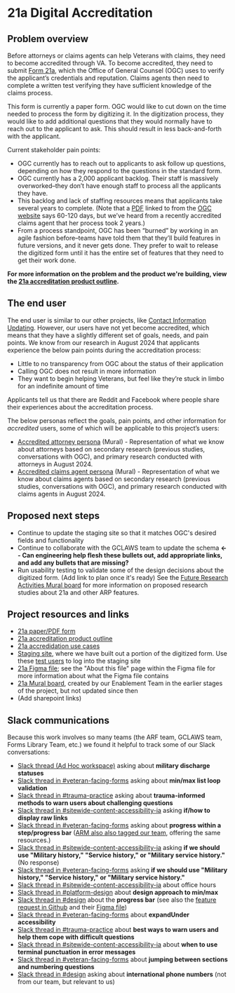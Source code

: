 # 21a Digital Accreditation

## Problem overview 

Before attorneys or claims agents can help Veterans with claims, they need to become accredited through VA. To become accredited, they need to submit [Form 21a](https://www.va.gov/find-forms/about-form-21a/), which the Office of General Counsel (OGC) uses to verify the applicant’s credentials and reputation. Claims agents then need to complete a written test verifying they have sufficient knowledge of the claims process. 

This form is currently a paper form. OGC would like to cut down on the time needed to process the form by digitizing it. In the digitization process, they would like to add additional questions that they would normally have to reach out to the applicant to ask. This should result in less back-and-forth with the applicant.

Current stakeholder pain points:
* OGC currently has to reach out to applicants to ask follow up questions, depending on how they respond to the questions in the standard form.
* OGC currently has a 2,000 applicant backlog. Their staff is massively overworked–they don’t have enough staff to process all the applicants they have.
* This backlog and lack of staffing resources means that applicants take several years to complete. (Note that a [PDF](https://www.va.gov/OGC/docs/Accred/HowtoApplyforAccreditation.pdf) linked to from the [OGC website](https://www.va.gov/ogc/accreditation.asp) says 60-120 days, but we’ve heard from a recently accredited claims agent that her process took 2 years.)
* From a process standpoint, OGC has been “burned” by working in an agile fashion before–teams have told them that they’ll build features in future versions, and it never gets done. They prefer to wait to release the digitized form until it has the entire set of features that they need to get their work done.

**For more information on the problem and the product we're building, view the [21a accreditation product outline](https://github.com/department-of-veterans-affairs/va.gov-team/blob/master/products/accredited-representative-facing/product-info/21a-digital-accreditation-product-outline.md).**

## The end user

The end user is similar to our other projects, like [Contact Information Updating](https://docs.google.com/document/d/1jNf8Xa9HkDgWAfexjcttyGvsu3FOEVRG4qq6rcA0Og8/edit#heading=h.4xu2nqsuzjyi). However, our users have not yet become accredited, which means that they have a slightly different set of goals, needs, and pain points. We know from our research in August 2024 that applicants experience the below pain points during the accreditation process: 

* Little to no transparency from OGC about the status of their application
* Calling OGC does not result in more information
* They want to begin helping Veterans, but feel like they’re stuck in limbo for an indefinite amount of time

Applicants tell us that there are Reddit and Facebook where people share their experiences about the accreditation process. 

The below personas reflect the goals, pain points, and other information for _accredited_ users, some of which will be applicable to this project’s users:

* [Accredited attorney persona](https://app.mural.co/t/departmentofveteransaffairs9999/m/departmentofveteransaffairs9999/1717533456497/60064424f651818203ff49ac43d6fb9f0f2bccac?sender=u8cf3f08a008c2b61ad621433) (Mural) - Representation of what we know about attorneys based on secondary research (previous studies, conversations with OGC), and primary research conducted with attorneys in August 2024.
* [Accredited claims agent persona](https://app.mural.co/t/departmentofveteransaffairs9999/m/departmentofveteransaffairs9999/1718731869465/cf73b89eddb92c604d292554a31e503f7ce5d982?sender=u8cf3f08a008c2b61ad621433) (Mural) - Representation of what we know about claims agents based on secondary research (previous studies, conversations with OGC), and primary research conducted with claims agents in August 2024.

## Proposed next steps
* Continue to update the staging site so that it matches OGC's desired fields and functionality
* Continue to collaborate with the GCLAWS team to update the schema **<-- Can engineering help flesh these bullets out, add appropriate links, and add any bullets that are  missing?**
* Run usability testing to validate some of the design decisions about the digitized form. (Add link to plan once it's ready) See the [Future Research Activities Mural board](https://app.mural.co/t/departmentofveteransaffairs9999/m/departmentofveteransaffairs9999/1718980793805/b1c89e3110a00b235ee30bc04bab3cc96a33c696?sender=u2a4240a640b257ce33545495) for more information on proposed research studies about 21a and other ARP features. 

## Project resources and links

* [21a paper/PDF form](https://www.va.gov/find-forms/about-form-21a/)
* [21a accreditation product outline](https://github.com/department-of-veterans-affairs/va.gov-team/blob/master/products/accredited-representative-facing/product-info/21a-digital-accreditation-product-outline.md)
* [21a accredidation use cases](https://github.com/department-of-veterans-affairs/va.gov-team/blob/master/products/accredited-representative-facing/product-info/21a-accreditation-use-cases.md)
* [Staging site](https://staging.va.gov/representative/introduction), where we have built out a portion of the digitized form. Use these [test users](https://github.com/department-of-veterans-affairs/va.gov-team-sensitive/blob/master/Administrative/vagov-users/mvi-staging-users.csv) to log into the staging site
* [21a Figma file](https://www.figma.com/design/2afIGOMII0uRI5ck1dWo1w/ARF---Form-21a---Apply-for-Accreditation-(CA-%26-Attorneys)?node-id=616-23089&t=luaHQGKRIHwSK1V0-1); see the "About this file" page within the Figma file for more information about what the Figma file contains
* [21a Mural board](https://app.mural.co/t/departmentofveteransaffairs9999/m/departmentofveteransaffairs9999/1708633679899/c359f73dea37dac6c347714be00263a49cb1a0c4?sender=u2a4240a640b257ce33545495), created by our Enablement Team in the earlier stages of the project, but not updated since then
* (Add sharepoint links)

## Slack communications

Because this work involves so many teams (the ARF team, GCLAWS team, Forms Library Team, etc.) we found it helpful to track some of our Slack conversations: 
* [Slack thread (Ad Hoc workspace)](https://adhoc.slack.com/archives/CJUBKPJ30/p1720647636720869) asking about **military discharge statuses**
* [Slack thread in #veteran-facing-forms](https://dsva.slack.com/archives/C044AGZFG2W/p1721143394682439) asking about **min/max list loop validation**
* [Slack thread in #trauma-practice](https://dsva.slack.com/archives/C04F9JLSATE/p1721134803970459) asking about **trauma-informed methods to warn users about challenging questions**
* [Slack thread in #sitewide-content-accessibility-ia](https://dsva.slack.com/archives/C01K37HRUAH/p1720557581408929) asking **if/how to display raw links**
* [Slack thread in #veteran-facing-forms](https://dsva.slack.com/archives/C044AGZFG2W/p1720561869891279) asking about **progress within a step/progress bar** ([ARM also also tagged our team](https://dsva.slack.com/archives/C0643ADPP60/p1720614998814519), offering the same resources.)
* [Slack thread in #sitewide-content-accessibility-ia](https://dsva.slack.com/archives/C01K37HRUAH/p1719960829744819) asking **if we should use "Military history," "Service history," or "Military service history."** (No response)
* [Slack thread in #veteran-facing-forms](https://dsva.slack.com/archives/C044AGZFG2W/p1719871679682529) asking **if we should use "Military history," "Service history," or "Military service history."**
* [Slack thread in #sitewide-content-accessibility-ia](https://dsva.slack.com/archives/C01K37HRUAH/p1719531652111479) about office hours 
* [Slack thread in #platform-design](https://dsva.slack.com/archives/CQB4DP56V/p1721418955736989) about **design approach to min/max**
* [Slack thread in #design](https://dsva.slack.com/archives/C0NGDDXME/p1721433911257739?thread_ts=1720443623.691809&cid=C0NGDDXME) about the **progress bar** (see also the [feature request in Github](https://github.com/department-of-veterans-affairs/va.gov-team/issues/70094) and their [Figma file](https://www.figma.com/design/PvD4V93eBOXyKwmBfIJk47/AVA-Component-library?node-id=264-14575&t=ziot6pGkpkBABoJq-1))
* [Slack thread in #veteran-facing-forms](https://dsva.slack.com/archives/C044AGZFG2W/p1723226324502029) about **expandUnder accessibility**
* [Slack thread in #trauma-practice](https://dsva.slack.com/archives/C04F9JLSATE/p1724110779946819) about **best ways to warn users and help them cope with difficult questions**
* [Slack thread in #sitewide-content-accessibility-ia](https://dsva.slack.com/archives/C01K37HRUAH/p1724676016296359) about **when to use terminal punctuation in error messages**
* [Slack thread in #veteran-facing-forms](https://dsva.slack.com/archives/C044AGZFG2W/p1725924253908929) about **jumping between sections and numbering questions**
* [Slack thread in #design](https://dsva.slack.com/archives/C0NGDDXME/p1725049384222299) asking about **international phone numbers** (not from our team, but relevant to us) 
